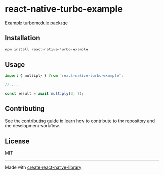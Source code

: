 # react-native-turbo-example
Example turbomodule package
## Installation

```sh
npm install react-native-turbo-example
```

## Usage

```js
import { multiply } from "react-native-turbo-example";

// ...

const result = await multiply(3, 7);
```

## Contributing

See the [contributing guide](CONTRIBUTING.md) to learn how to contribute to the repository and the development workflow.

## License

MIT

---

Made with [create-react-native-library](https://github.com/callstack/react-native-builder-bob)
